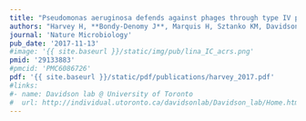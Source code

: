 ```yaml
---
title: "Pseudomonas aeruginosa defends against phages through type IV pilus glycosylation"
authors: "Harvey H, **Bondy-Denomy J**, Marquis H, Sztanko KM, Davidson AR, Burrows LL."
journal: 'Nature Microbiology'
pub_date: '2017-11-13'
#image: '{{ site.baseurl }}/static/img/pub/lina_IC_acrs.png'
pmid: '29133883'
#pmcid: 'PMC6086726'
pdf: '{{ site.baseurl }}/static/pdf/publications/harvey_2017.pdf'
#links:
#- name: Davidson lab @ University of Toronto
#  url: http://individual.utoronto.ca/davidsonlab/Davidson_lab/Home.html
---
```

